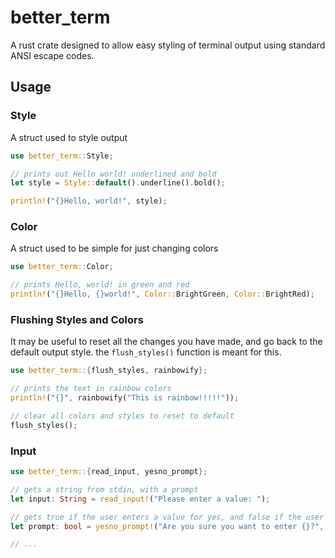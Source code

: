 # better_term
A rust crate designed to allow easy styling of terminal output using standard ANSI escape codes.

## Usage
### Style
A struct used to style output
```rust
use better_term::Style;

// prints out Hello world! underlined and bold
let style = Style::default().underline().bold();

println!("{}Hello, world!", style);
```

### Color
A struct used to be simple for just changing colors
```rust
use better_term::Color;

// prints Hello, world! in green and red
println!("{}Hello, {}world!", Color::BrightGreen, Color::BrightRed);
```

### Flushing Styles and Colors
It may be useful to reset all the changes you have made, and go back to the default output style. the `flush_styles()` function is meant for this.
```rust
use better_term::{flush_styles, rainbowify};

// prints the text in rainbow colors
println!("{}", rainbowify("This is rainbow!!!!!"));

// clear all colors and styles to reset to default
flush_styles();
```

### Input
```rust
use better_term::{read_input, yesno_prompt};

// gets a string from stdin, with a prompt
let input: String = read_input!("Please enter a value: ");

// gets true if the user enters a value for yes, and false if the user enters no
let prompt: bool = yesno_prompt!("Are you sure you want to enter {}?", input);

// ...
```